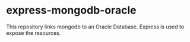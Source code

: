 # express-mongodb-oracle

This repository links mongodb to an Oracle Database. Express is used to expose the resources.
